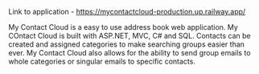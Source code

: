 Link to application - https://mycontactcloud-production.up.railway.app/

My Contact Cloud is a easy to use address book web application. My COntact Cloud is built with ASP.NET, MVC, C# and SQL. Contacts can be created and assigned categories to make searching groups easier than ever. My Contact Cloud also allows for the ability to send group emails to whole categories or singular emails to specific contacts.

